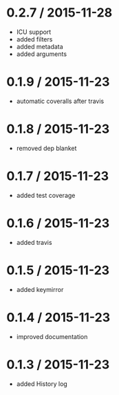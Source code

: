 0.2.7 / 2015-11-28
==================

 * ICU support
 * added filters
 * added metadata
 * added arguments


0.1.9 / 2015-11-23
==================

 * automatic coveralls after travis


0.1.8 / 2015-11-23
==================

 * removed dep blanket


0.1.7 / 2015-11-23
==================

 * added test coverage


0.1.6 / 2015-11-23
==================

 * added travis


0.1.5 / 2015-11-23
==================

 * added keymirror


0.1.4 / 2015-11-23
==================

 * improved documentation


0.1.3 / 2015-11-23
==================

 * added History log
